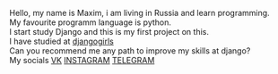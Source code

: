 Hello, my name is Maxim, i am living in Russia and learn programming. <br>
My favourite programm language is python. <br>
I start study Django and this is my first project on this. <br>
I have studied at <a href="tutorial.djangogirls.org">djangogirls</a> <br>
Can you recommend me any path to improve my skills at django? <br>
My socials <a href="vk.com/maksimsti">VK</a> <a href="instagram.com/m.stikharev">INSTAGRAM</a> <a href="tg.me/maxim247">TELEGRAM</a>
